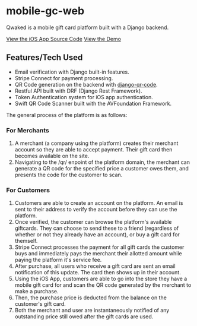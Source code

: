 # mobile-gc-web

Qwaked is a mobile gift card platform built with a Django backend.

<a href="https://github.com/M4THYOU/mobile-gc-ios">View the iOS App Source Code</a>
<a href="https://www.youtube.com/watch?v=XQFcVH_k5Mo">View the Demo</a>

<h2>Features/Tech Used</h2>
<ul>
<li>Email verification with Django built-in features.</li>
<li>Stripe Connect for payment processing.</li>
<li>QR Code generation on the backend with <a href="https://github.com/dprog-philippe-docourt/django-qr-code" target="_blank">django-qr-code</a>.</li>
<li>Restful API built with DRF (Django Rest Framework).</li>
<li>Token Authentication system for iOS app authentication.</li>
<li>Swift QR Code Scanner built with the AVFoundation Framework.</li>
</ul>

The general process of the platform is as follows:

<h3>For Merchants</h3>
<ol>
<li>A merchant (a company using the platform) creates their merchant account so they are able to accept payment. Their gift card then becomes available on the site.</li>
<li>Navigating to the /qr/ enpoint of the platform domain, the merchant can generate a QR code for the specified price a customer owes them, and presents the code for the customer to scan.</li>
</ol>

<h3>For Customers</h3>
<ol>
<li>Customers are able to create an account on the platform. An email is sent to their address to verify the account before they can use the platform.</li>
<li>Once verified, the customer can browse the platform's available giftcards. They can choose to send these to a friend (regardless of whether or not they already have an account), or buy a gift card for themself.</li>
<li>Stripe Connect processes the payment for all gift cards the customer buys and immediately pays the merchant their allotted amount while paying the platform it's service fee.</li>
<li>After purchase, all users who receive a gift card are sent an email notification of this update. The card then shows up in their account.</li>
<li>Using the iOS App, customers are able to go into the store they have a mobile gift card for and scan the QR code generated by the merchant to make a purchase.</li>
<li>Then, the purchase price is deducted from the balance on the customer's gift card.</li>
<li>Both the merchant and user are instantaneously notified of any outstanding price still owed after the gift cards are used.</li>
</ol>
